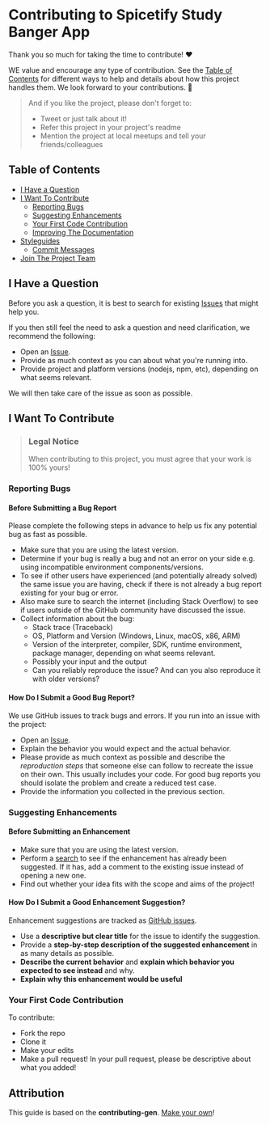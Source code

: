 # Contributing to Spicetify Study Banger App

Thank you so much for taking the time to contribute! ❤️

WE value and encourage any type of contribution. See the [Table of Contents](#table-of-contents) for different ways to help and details about how this project handles them. We look forward to your contributions. 🎉

> And if you like the project, please don't forget to: 
> - Tweet or just talk about it! 
> - Refer this project in your project's readme
> - Mention the project at local meetups and tell your friends/colleagues

<!-- omit in toc -->
## Table of Contents

- [I Have a Question](#i-have-a-question)
- [I Want To Contribute](#i-want-to-contribute)
  - [Reporting Bugs](#reporting-bugs)
  - [Suggesting Enhancements](#suggesting-enhancements)
  - [Your First Code Contribution](#your-first-code-contribution)
  - [Improving The Documentation](#improving-the-documentation)
- [Styleguides](#styleguides)
  - [Commit Messages](#commit-messages)
- [Join The Project Team](#join-the-project-team)



## I Have a Question
Before you ask a question, it is best to search for existing [Issues](https://github.com/ossd-s24/spicetify-study-banger-app/issues) that might help you.

If you then still feel the need to ask a question and need clarification, we recommend the following:

- Open an [Issue](https://github.com/ossd-s24/spicetify-study-banger-app/issues/new).
- Provide as much context as you can about what you're running into.
- Provide project and platform versions (nodejs, npm, etc), depending on what seems relevant.

We will then take care of the issue as soon as possible.

## I Want To Contribute

> ### Legal Notice <!-- omit in toc -->
> When contributing to this project, you must agree that your work is 100% yours! 
### Reporting Bugs

#### Before Submitting a Bug Report

Please complete the following steps in advance to help us fix any potential bug as fast as possible.

- Make sure that you are using the latest version.
- Determine if your bug is really a bug and not an error on your side e.g. using incompatible environment components/versions.
- To see if other users have experienced (and potentially already solved) the same issue you are having, check if there is not already a bug report existing for your bug or error.
- Also make sure to search the internet (including Stack Overflow) to see if users outside of the GitHub community have discussed the issue.
- Collect information about the bug:
  - Stack trace (Traceback)
  - OS, Platform and Version (Windows, Linux, macOS, x86, ARM)
  - Version of the interpreter, compiler, SDK, runtime environment, package manager, depending on what seems relevant.
  - Possibly your input and the output
  - Can you reliably reproduce the issue? And can you also reproduce it with older versions?

<!-- omit in toc -->
#### How Do I Submit a Good Bug Report?
We use GitHub issues to track bugs and errors. If you run into an issue with the project:

- Open an [Issue](https://github.com/ossd-s24/spicetify-study-banger-app/issues/new). 
- Explain the behavior you would expect and the actual behavior.
- Please provide as much context as possible and describe the *reproduction steps* that someone else can follow to recreate the issue on their own. This usually includes your code. For good bug reports you should isolate the problem and create a reduced test case.
- Provide the information you collected in the previous section.

### Suggesting Enhancements

#### Before Submitting an Enhancement

- Make sure that you are using the latest version.
- Perform a [search](https://github.com/ossd-s24/spicetify-study-banger-app/issues) to see if the enhancement has already been suggested. If it has, add a comment to the existing issue instead of opening a new one.
- Find out whether your idea fits with the scope and aims of the project!

<!-- omit in toc -->
#### How Do I Submit a Good Enhancement Suggestion?

Enhancement suggestions are tracked as [GitHub issues](https://github.com/ossd-s24/spicetify-study-banger-app/issues).

- Use a **descriptive but clear title** for the issue to identify the suggestion.
- Provide a **step-by-step description of the suggested enhancement** in as many details as possible.
- **Describe the current behavior** and **explain which behavior you expected to see instead** and why. 
- **Explain why this enhancement would be useful** 

### Your First Code Contribution
To contribute: 
- Fork the repo
- Clone it
- Make your edits
- Make a pull request! In your pull request, please be descriptive about what you added! 

## Attribution
This guide is based on the **contributing-gen**. [Make your own](https://github.com/bttger/contributing-gen)!
